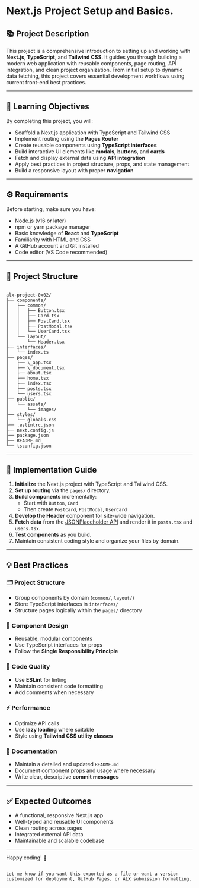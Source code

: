 # Next.js Project Setup and Basics.

## 📚 Project Description

This project is a comprehensive introduction to setting up and working with **Next.js**, **TypeScript**, and **Tailwind CSS**. It guides you through building a modern web application with reusable components, page routing, API integration, and clean project organization. From initial setup to dynamic data fetching, this project covers essential development workflows using current front-end best practices.

---

## 🎯 Learning Objectives

By completing this project, you will:

- Scaffold a Next.js application with TypeScript and Tailwind CSS
- Implement routing using the **Pages Router**
- Create reusable components using **TypeScript interfaces**
- Build interactive UI elements like **modals**, **buttons**, and **cards**
- Fetch and display external data using **API integration**
- Apply best practices in project structure, props, and state management
- Build a responsive layout with proper **navigation**

---

## ⚙️ Requirements

Before starting, make sure you have:

- [Node.js](https://nodejs.org/) (v16 or later)
- npm or yarn package manager
- Basic knowledge of **React** and **TypeScript**
- Familiarity with HTML and CSS
- A GitHub account and Git installed
- Code editor (VS Code recommended)

---

## 📁 Project Structure

```

alx-project-0x02/
├── components/
│   ├── common/
│   │   ├── Button.tsx
│   │   ├── Card.tsx
│   │   ├── PostCard.tsx
│   │   ├── PostModal.tsx
│   │   └── UserCard.tsx
│   └── layout/
│       └── Header.tsx
├── interfaces/
│   └── index.ts
├── pages/
│   ├── \_app.tsx
│   ├── \_document.tsx
│   ├── about.tsx
│   ├── home.tsx
│   ├── index.tsx
│   ├── posts.tsx
│   └── users.tsx
├── public/
│   └── assets/
│       └── images/
├── styles/
│   └── globals.css
├── .eslintrc.json
├── next.config.js
├── package.json
├── README.md
└── tsconfig.json

```

---

## 🚀 Implementation Guide

1. **Initialize** the Next.js project with TypeScript and Tailwind CSS.
2. **Set up routing** via the `pages/` directory.
3. **Build components** incrementally:
   - Start with `Button`, `Card`
   - Then create `PostCard`, `PostModal`, `UserCard`
4. **Develop the Header** component for site-wide navigation.
5. **Fetch data** from the [JSONPlaceholder API](https://jsonplaceholder.typicode.com/) and render it in `posts.tsx` and `users.tsx`.
6. **Test components** as you build.
7. Maintain consistent coding style and organize your files by domain.

---

## 💡 Best Practices

### 🗂️ Project Structure
- Group components by domain (`common/`, `layout/`)
- Store TypeScript interfaces in `interfaces/`
- Structure pages logically within the `pages/` directory

### 🧱 Component Design
- Reusable, modular components
- Use TypeScript interfaces for props
- Follow the **Single Responsibility Principle**

### 🧹 Code Quality
- Use **ESLint** for linting
- Maintain consistent code formatting
- Add comments when necessary

### ⚡ Performance
- Optimize API calls
- Use **lazy loading** where suitable
- Style using **Tailwind CSS utility classes**

### 📄 Documentation
- Maintain a detailed and updated `README.md`
- Document component props and usage where necessary
- Write clear, descriptive **commit messages**

---

## ✅ Expected Outcomes

- A functional, responsive Next.js app
- Well-typed and reusable UI components
- Clean routing across pages
- Integrated external API data
- Maintainable and scalable codebase

---

Happy coding! 🚀
```

Let me know if you want this exported as a file or want a version customized for deployment, GitHub Pages, or ALX submission formatting.
